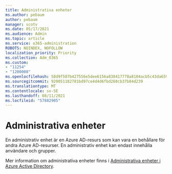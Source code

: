 ```yaml
---
title: Administrativa enheter
ms.author: pebaum
author: pebaum
manager: scotv
ms.date: 05/17/2021
ms.audience: Admin
ms.topic: article
ms.service: o365-administration
ROBOTS: NOINDEX, NOFOLLOW
localization_priority: Priority
ms.collection: Adm_O365
ms.custom:
- "11254"
- "1200008"
ms.openlocfilehash: 58d9f507b427556e5dee6156a838417778a8104acb5c43da659749fb738bd6eb
ms.sourcegitcommit: 920051182781bd97ce4d4d6fbd268cb37b84d239
ms.translationtype: MT
ms.contentlocale: sv-SE
ms.lasthandoff: 08/11/2021
ms.locfileid: "57882905"
---
```

# <a name="administrative-units"></a>Administrativa enheter

En administrativ enhet är en Azure AD-resurs som kan vara en behållare för andra Azure AD-resurser. En administrativ enhet kan endast innehålla användare och grupper.

Mer information om administrativa enheter finns i [Administrativa enheter i Azure Active Directory](https://docs.microsoft.com/azure/active-directory/roles/administrative-units).
